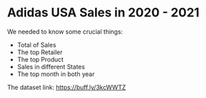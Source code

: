 #  Adidas USA Sales in 2020 - 2021

We needed to know some crucial things:

- Total of Sales 
- The top Retailer
- The top Product
- Sales in different States
- The top month in both year


The dataset link: https://buff.ly/3kcWWTZ
